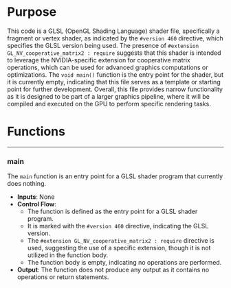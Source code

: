 # Purpose
This code is a GLSL (OpenGL Shading Language) shader file, specifically a fragment or vertex shader, as indicated by the `#version 460` directive, which specifies the GLSL version being used. The presence of `#extension GL_NV_cooperative_matrix2 : require` suggests that this shader is intended to leverage the NVIDIA-specific extension for cooperative matrix operations, which can be used for advanced graphics computations or optimizations. The `void main()` function is the entry point for the shader, but it is currently empty, indicating that this file serves as a template or starting point for further development. Overall, this file provides narrow functionality as it is designed to be part of a larger graphics pipeline, where it will be compiled and executed on the GPU to perform specific rendering tasks.
# Functions

---
### main
The `main` function is an entry point for a GLSL shader program that currently does nothing.
- **Inputs**: None
- **Control Flow**:
    - The function is defined as the entry point for a GLSL shader program.
    - It is marked with the `#version 460` directive, indicating the GLSL version.
    - The `#extension GL_NV_cooperative_matrix2 : require` directive is used, suggesting the use of a specific extension, though it is not utilized in the function body.
    - The function body is empty, indicating no operations are performed.
- **Output**: The function does not produce any output as it contains no operations or return statements.


